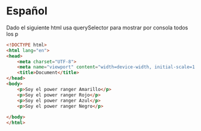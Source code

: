 # Español
Dado el siguiente html usa querySelector para mostrar por consola todos los p

```html
<!DOCTYPE html>
<html lang="en">
<head>
    <meta charset="UTF-8">
    <meta name="viewport" content="width=device-width, initial-scale=1.0">
    <title>Document</title>
</head>
<body>
    <p>Soy el power ranger Amarillo</p>
    <p>Soy el power ranger Rojo</p>
    <p>Soy el power ranger Azul</p>
    <p>Soy el power ranger Negro</p>
    
</body>
</html>
```